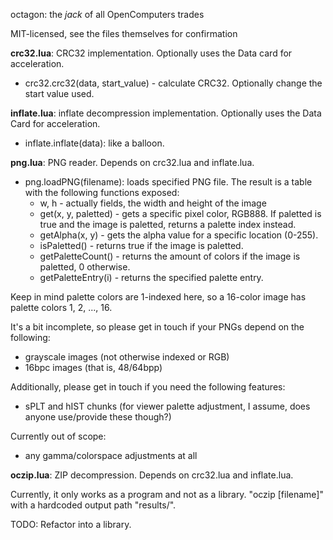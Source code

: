 octagon: the *jack* of all OpenComputers trades

MIT-licensed, see the files themselves for confirmation

**crc32.lua**: CRC32 implementation. Optionally uses the Data card for acceleration.

* crc32.crc32(data, start_value) - calculate CRC32. Optionally change the start value used.

**inflate.lua**: inflate decompression implementation. Optionally uses the Data Card for acceleration.

* inflate.inflate(data): like a balloon.

**png.lua**: PNG reader. Depends on crc32.lua and inflate.lua.

* png.loadPNG(filename): loads specified PNG file. The result is a table with the following functions exposed:
    * w, h - actually fields, the width and height of the image
    * get(x, y, paletted) - gets a specific pixel color, RGB888. If paletted is true and the image is paletted, returns a palette index instead.
    * getAlpha(x, y) - gets the alpha value for a specific location (0-255).
    * isPaletted() - returns true if the image is paletted.
    * getPaletteCount() - returns the amount of colors if the image is paletted, 0 otherwise.
    * getPaletteEntry(i) - returns the specified palette entry.

Keep in mind palette colors are 1-indexed here, so a 16-color image has palette colors 1, 2, ..., 16.

It's a bit incomplete, so please get in touch if your PNGs depend on the following:

* grayscale images (not otherwise indexed or RGB)
* 16bpc images (that is, 48/64bpp)

Additionally, please get in touch if you need the following features:

* sPLT and hIST chunks (for viewer palette adjustment, I assume, does anyone use/provide these though?)

Currently out of scope:

* any gamma/colorspace adjustments at all

**oczip.lua**: ZIP decompression. Depends on crc32.lua and inflate.lua.

Currently, it only works as a program and not as a library. "oczip [filename]" with a hardcoded output path "results/".

TODO: Refactor into a library.
